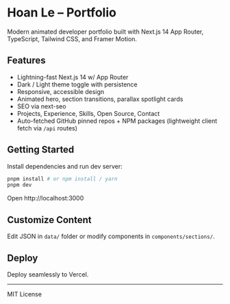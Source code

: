# Hoan Le – Portfolio

Modern animated developer portfolio built with Next.js 14 App Router, TypeScript, Tailwind CSS, and Framer Motion.

## Features

- Lightning-fast Next.js 14 w/ App Router
- Dark / Light theme toggle with persistence
- Responsive, accessible design
- Animated hero, section transitions, parallax spotlight cards
- SEO via next-seo
- Projects, Experience, Skills, Open Source, Contact
- Auto-fetched GitHub pinned repos + NPM packages (lightweight client fetch via `/api` routes)

## Getting Started

Install dependencies and run dev server:

```bash
pnpm install # or npm install / yarn
pnpm dev
```

Open http://localhost:3000

## Customize Content

Edit JSON in `data/` folder or modify components in `components/sections/`.

## Deploy

Deploy seamlessly to Vercel.

---

MIT License

